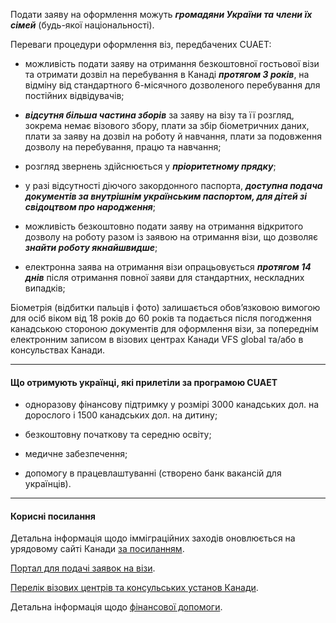 Подати заяву на оформлення можуть ***громадяни України та члени їх сімей*** (будь-якої національності).

<section>
Переваги процедури оформлення віз, передбачених CUAET:</section>

- можливість подати заяву на отримання безкоштовної гостьової візи та отримати дозвіл на перебування в Канаді ***протягом 3 років***, на відміну від стандартного 6-місячного дозволеного перебування для постійних відвідувачів;

- ***відсутня більша частина зборів*** за заяву на візу та її розгляд, зокрема немає візового збору, плати за збір біометричних даних, плати за заяву на дозвіл на роботу й навчання, плати за подовження дозволу на перебування, працю та навчання;

- розгляд звернень здійснюється у ***пріоритетному прядку***;
- у разі відсутності діючого закордонного паспорта, ***доступна подача документів за внутрішнім українським паспортом, для дітей зі свідоцтвом про народження***;
- можливість безкоштовно подати заяву на отримання відкритого дозволу на роботу разом із заявою на отримання візи, що дозволяє ***знайти роботу якнайшвидше***;
- електронна заява на отримання візи опрацьовується ***протягом 14 днів*** після отримання повної заяви для стандартних, нескладних випадків;

<section type="warning" title=>
Біометрія (відбитки пальців і фото) залишається обов’язковою вимогою для осіб віком від 18 років до 60 років та подається після погодження канадською стороною документів для оформлення візи, за попереднім електронним записом в візових центрах Канади VFS global та/або в консульствах Канади.
</section>


***

#### Що отримують українці, які прилетіли за програмою CUAET

- одноразову фінансову підтримку у розмірі 3000 канадських дол. на дорослого і 1500 канадських дол. на дитину;

- безкоштовну початкову та середню освіту;

- медичне забезпечення;

- допомогу в працевлаштуванні (створено банк вакансій для українців).

***

#### Корисні посилання

Детальна інформація щодо імміграційних заходів оновлюється на урядовому сайті Канади [за посиланням](https://www.canada.ca/en/immigration-refugees-citizenship/services/immigrate-canada/ukraine-measures.html).

[Портал для подачі заявок на візи](https://www.canada.ca/en/immigration-refugees-citizenship/services/immigrate-canada/ukraine-measures/cuaet.html).

[Перелік візових центрів та консульських установ Канади](https://ircc.canada.ca/english/information/where-to-give-biometrics.asp).


Детальна інформація щодо [фінансової допомоги](https://www.canada.ca/en/immigration-refugees-citizenship/services/immigrate-canada/ukraine-measures/settlement/get-financial-assistance.html).


